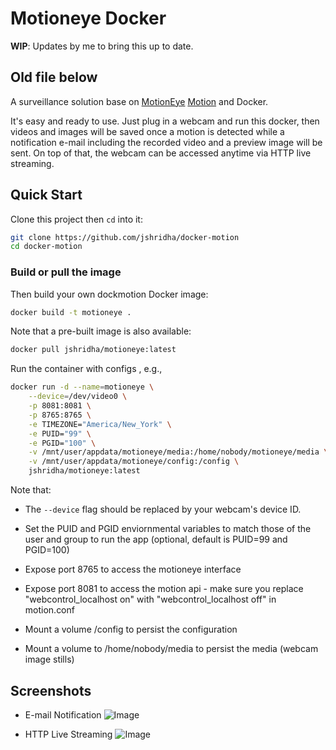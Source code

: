 # Motioneye Docker

**WIP**: Updates by me to bring this up to date.

## Old file below

A surveillance solution base on
[MotionEye](https://github.com/ccrisan/motioneye)
[Motion](https://github.com/Mr-Dave/motion) and Docker.


It's easy and ready to use. Just plug in a webcam and run this docker, then
videos and images will be saved once a motion is detected while a notification
e-mail including the recorded video and a preview image will be sent. On top of
that, the webcam can be accessed anytime via HTTP live streaming.

## Quick Start

Clone this project then `cd` into it:
```bash
git clone https://github.com/jshridha/docker-motion
cd docker-motion
```

### Build or pull the image

Then build your own dockmotion Docker image:
```bash
docker build -t motioneye .
```

Note that a pre-built image is also available:
```bash
docker pull jshridha/motioneye:latest
```

Run the container with configs , e.g.,
```bash
docker run -d --name=motioneye \
    --device=/dev/video0 \
    -p 8081:8081 \
    -p 8765:8765 \
    -e TIMEZONE="America/New_York" \
    -e PUID="99" \
    -e PGID="100" \
    -v /mnt/user/appdata/motioneye/media:/home/nobody/motioneye/media \
    -v /mnt/user/appdata/motioneye/config:/config \
    jshridha/motioneye:latest
```

Note that:
  - The `--device` flag should be replaced by your webcam's device ID.
  - Set the PUID and PGID enviornmental variables to match those of the user and group to run the app (optional, default is PUID=99 and PGID=100)
  - Expose port 8765 to access the motioneye interface
  - Expose port 8081 to access the motion api - make sure you replace "webcontrol_localhost on" with  "webcontrol_localhost off" in motion.conf

  - Mount a volume /config to persist the configuration
  - Mount a volume to /home/nobody/media to persist the media (webcam image stills)

## Screenshots

- E-mail Notification
![Image](.screenshots/scrot1.jpg?raw=true)

- HTTP Live Streaming
![Image](.screenshots/scrot2.jpg?raw=true)
